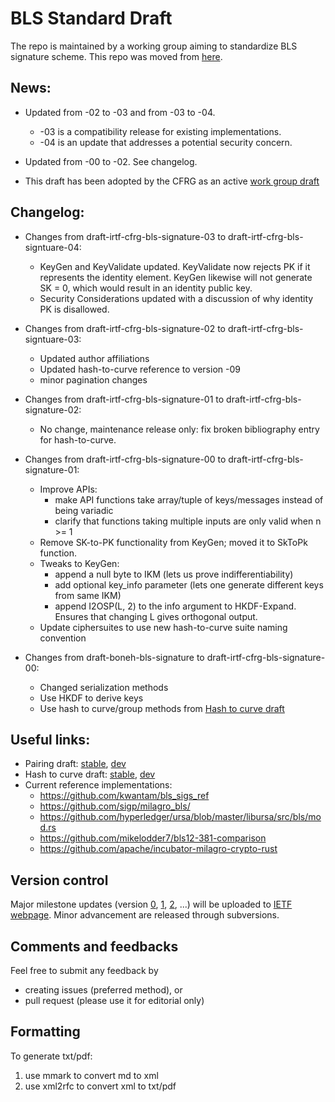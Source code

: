 # BLS Standard Draft

The repo is maintained by a working group aiming to standardize BLS signature scheme.
This repo was moved from [here](https://github.com/pairingwg/bls_standard).

## News:

* Updated from -02 to -03 and from -03 to -04.
  * -03 is a compatibility release for existing implementations.
  * -04 is an update that addresses a potential security concern.

* Updated from -00 to -02. See changelog.

* This draft has been adopted by the CFRG as an active [work group draft](https://tools.ietf.org/html/draft-irtf-cfrg-bls-signature-02)

## Changelog:
* Changes from draft-irtf-cfrg-bls-signature-03 to draft-irtf-cfrg-bls-signtuare-04:
  * KeyGen and KeyValidate updated. KeyValidate now rejects PK if it represents the
    identity element. KeyGen likewise will not generate SK = 0, which would result
    in an identity public key.
  * Security Considerations updated with a discussion of why identity PK is disallowed.

* Changes from draft-irtf-cfrg-bls-signature-02 to draft-irtf-cfrg-bls-signtuare-03:
  * Updated author affiliations
  * Updated hash-to-curve reference to version -09
  * minor pagination changes

* Changes from draft-irtf-cfrg-bls-signature-01 to draft-irtf-cfrg-bls-signature-02:
  * No change, maintenance release only: fix broken bibliography entry for hash-to-curve.

* Changes from draft-irtf-cfrg-bls-signature-00 to draft-irtf-cfrg-bls-signature-01:
  * Improve APIs:
    * make API functions take array/tuple of keys/messages instead of being variadic
    * clarify that functions taking multiple inputs are only valid when n >= 1
  * Remove SK-to-PK functionality from KeyGen; moved it to SkToPk function.
  * Tweaks to KeyGen:
    * append a null byte to IKM (lets us prove indifferentiability)
    * add optional key_info parameter (lets one generate different keys from same IKM)
    * append I2OSP(L, 2) to the info argument to HKDF-Expand. Ensures that changing L gives orthogonal output.
  * Update ciphersuites to use new hash-to-curve suite naming convention

* Changes from draft-boneh-bls-signature to draft-irtf-cfrg-bls-signature-00:
  * Changed serialization methods
  * Use HKDF to derive keys
  * Use hash to curve/group methods from [Hash to curve draft](https://tools.ietf.org/html/draft-irtf-cfrg-hash-to-curve-04)

## Useful links:
* Pairing draft: [stable](https://datatracker.ietf.org/doc/draft-irtf-cfrg-pairing-friendly-curves/), [dev](https://github.com/pairingwg/pfc_standard)
* Hash to curve draft: [stable](https://tools.ietf.org/html/draft-irtf-cfrg-hash-to-curve/), [dev](https://github.com/cfrg/draft-irtf-cfrg-hash-to-curve)
* Current reference implementations:
  * https://github.com/kwantam/bls_sigs_ref
  * https://github.com/sigp/milagro_bls/
  * https://github.com/hyperledger/ursa/blob/master/libursa/src/bls/mod.rs
  * https://github.com/mikelodder7/bls12-381-comparison
  * https://github.com/apache/incubator-milagro-crypto-rust


## Version control

Major milestone updates (version [0](https://tools.ietf.org/html/draft-irtf-cfrg-bls-signature-00), [1](https://tools.ietf.org/html/draft-irtf-cfrg-bls-signature-01), [2](https://tools.ietf.org/html/draft-irtf-cfrg-bls-signature-02), ...)
will be uploaded to [IETF webpage](https://datatracker.ietf.org/doc/draft-irtf-cfrg-bls-signature).
Minor advancement are released through subversions.

## Comments and feedbacks
Feel free to submit any feedback by
* creating issues (preferred method), or
* pull request (please use it for editorial only)

## Formatting
To generate txt/pdf:
1. use mmark to convert md to xml
2. use xml2rfc to convert xml to txt/pdf
